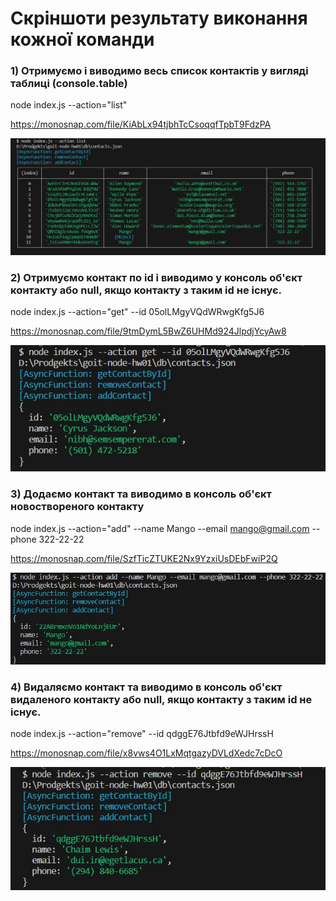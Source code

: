 # Cкріншоти результату виконання кожної команди

### 1) Отримуємо і виводимо весь список контактів у вигляді таблиці (console.table)

node index.js --action="list"

https://monosnap.com/file/KiAbLx94tjbhTcCsoqqfTpbT9FdzPA

![Screenshoot](./assets/screenshot_1.jpg)

### 2) Отримуємо контакт по id і виводимо у консоль об'єкт контакту або null, якщо контакту з таким id не існує.

node index.js --action="get" --id 05olLMgyVQdWRwgKfg5J6

https://monosnap.com/file/9tmDymL5BwZ6UHMd924JlpdjYcyAw8

![Screenshoot](./assets/screenshot_2.jpg)

### 3) Додаємо контакт та виводимо в консоль об'єкт новоствореного контакту

node index.js --action="add" --name Mango --email mango@gmail.com --phone 322-22-22

https://monosnap.com/file/SzfTicZTUKE2Nx9YzxiUsDEbFwiP2Q

![Screenshoot](./assets/screenshot_3.jpg)

### 4) Видаляємо контакт та виводимо в консоль об'єкт видаленого контакту або null, якщо контакту з таким id не існує.

node index.js --action="remove" --id qdggE76Jtbfd9eWJHrssH

https://monosnap.com/file/x8vws4O1LxMqtgazyDVLdXedc7cDcO

![Screenshoot](./assets/screenshot_4.jpg)
